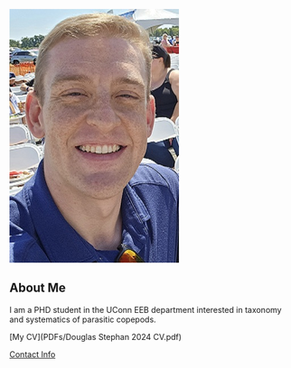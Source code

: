 ![Image of Douglas Stephan](images/headshot_3.jpg "REPLACE_WITH_SHORT_DESCRIPTION")

## About Me
I am a PHD student in the UConn EEB department interested in taxonomy and systematics of parasitic copepods.

[My CV](PDFs/Douglas Stephan 2024 CV.pdf)

[Contact Info](contact-info.html) 
